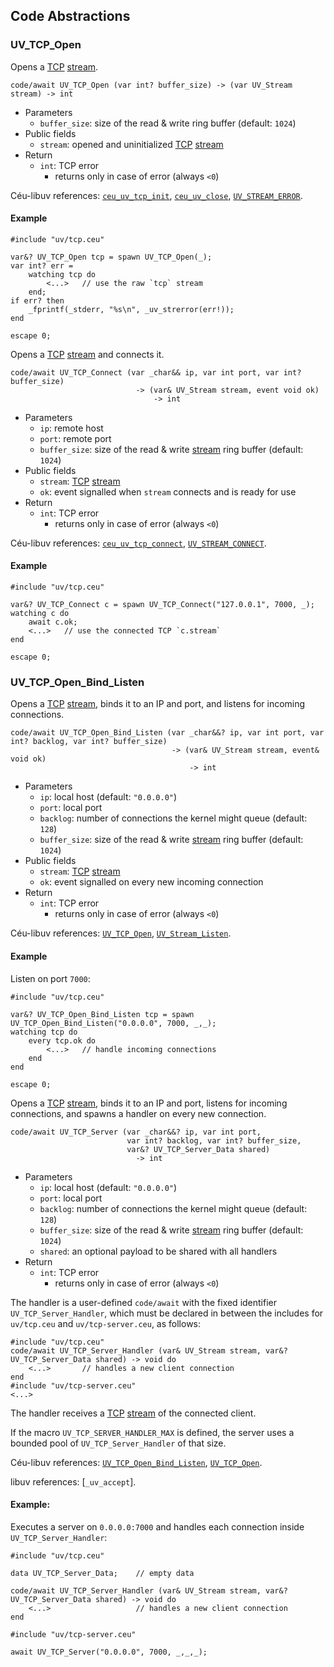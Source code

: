 ## Code Abstractions

<!---------------------------------------------------------------------------->

### UV_TCP_Open

Opens a [TCP](http://docs.libuv.org/en/v1.x/tcp.html#c.uv_tcp_t)
[stream](#uv_stream).

```ceu
code/await UV_TCP_Open (var int? buffer_size) -> (var UV_Stream stream) -> int
```

- Parameters
    - `buffer_size`:    size of the read & write ring buffer (default: `1024`)
- Public fields
    - `stream`:         opened and uninitialized [TCP](http://docs.libuv.org/en/v1.x/tcp.html#c.uv_tcp_t) [stream](#uv_stream)
- Return
    - `int`: TCP error
        - returns only in case of error (always `<0`)

Céu-libuv references:
    [`ceu_uv_tcp_init`](http://docs.libuv.org/en/v1.x/tcp.html#c.uv_tcp_init),
    [`ceu_uv_close`](http://docs.libuv.org/en/v1.x/handle.html#c.uv_close),
    [`UV_STREAM_ERROR`](#uv_stream_error).

#### Example

```ceu
#include "uv/tcp.ceu"

var&? UV_TCP_Open tcp = spawn UV_TCP_Open(_);
var int? err =
    watching tcp do
        <...>   // use the raw `tcp` stream
    end;
if err? then
    _fprintf(_stderr, "%s\n", _uv_strerror(err!));
end

escape 0;
```

<!---------------------------------------------------------------------------->

Opens a [TCP](http://docs.libuv.org/en/v1.x/tcp.html#c.uv_tcp_t)
[stream](#uv_stream) and connects it.

```ceu
code/await UV_TCP_Connect (var _char&& ip, var int port, var int? buffer_size)
                            -> (var& UV_Stream stream, event void ok)
                                -> int
```

- Parameters
    - `ip`:          remote host
    - `port`:        remote port
    - `buffer_size`: size of the read & write [stream](#uv_stream) ring buffer (default: `1024`)
- Public fields
    - `stream`:      [TCP](http://docs.libuv.org/en/v1.x/tcp.html#c.uv_tcp_t) [stream](#uv_stream)
    - `ok`:          event signalled when `stream` connects and is ready for use
- Return
    - `int`: TCP error
        - returns only in case of error (always `<0`)

Céu-libuv references:
    [`ceu_uv_tcp_connect`](http://docs.libuv.org/en/v1.x/tcp.html#c.uv_tcp_connect),
    [`UV_STREAM_CONNECT`](#uv_stream_connnect).

#### Example

```ceu
#include "uv/tcp.ceu"

var&? UV_TCP_Connect c = spawn UV_TCP_Connect("127.0.0.1", 7000, _);
watching c do
    await c.ok;
    <...>   // use the connected TCP `c.stream`
end

escape 0;
```

<!---------------------------------------------------------------------------->

### UV_TCP_Open_Bind_Listen

Opens a [TCP](http://docs.libuv.org/en/v1.x/tcp.html#c.uv_tcp_t)
[stream](#uv_stream), binds it to an IP and port, and listens for incoming
connections.

```ceu
code/await UV_TCP_Open_Bind_Listen (var _char&&? ip, var int port, var int? backlog, var int? buffer_size)
                                    -> (var& UV_Stream stream, event& void ok)
                                        -> int
```

- Parameters
    - `ip`:          local host (default: `"0.0.0.0"`)
    - `port`:        local port
    - `backlog`:     number of connections the kernel might queue (default: `128`)
    - `buffer_size`: size of the read & write [stream](#uv_stream) ring buffer (default: `1024`)
- Public fields
    - `stream`:  [TCP](http://docs.libuv.org/en/v1.x/tcp.html#c.uv_tcp_t) [stream](#uv_stream)
    - `ok`:      event signalled on every new incoming connection
- Return
    - `int`: TCP error
        - returns only in case of error (always `<0`)

Céu-libuv references:
    [`UV_TCP_Open`](#uv_tcp_open),
    [`UV_Stream_Listen`](../stream/#uv_stream_listen).

#### Example

Listen on port `7000`:

```ceu
#include "uv/tcp.ceu"

var&? UV_TCP_Open_Bind_Listen tcp = spawn UV_TCP_Open_Bind_Listen("0.0.0.0", 7000, _,_);
watching tcp do
    every tcp.ok do
        <...>   // handle incoming connections
    end
end

escape 0;
```

<!---------------------------------------------------------------------------->

Opens a [TCP](http://docs.libuv.org/en/v1.x/tcp.html#c.uv_tcp_t)
[stream](#uv_stream), binds it to an IP and port, listens for incoming
connections, and spawns a handler on every new connection.

```ceu
code/await UV_TCP_Server (var _char&&? ip, var int port,
                          var int? backlog, var int? buffer_size,
                          var&? UV_TCP_Server_Data shared)
                            -> int

```

- Parameters
    - `ip`:          local host (default: `"0.0.0.0"`)
    - `port`:        local port
    - `backlog`:     number of connections the kernel might queue (default: `128`)
    - `buffer_size`: size of the read & write [stream](#uv_stream) ring buffer (default: `1024`)
    - `shared`:      an optional payload to be shared with all handlers
- Return
    - `int`: TCP error
        - returns only in case of error (always `<0`)

The handler is a user-defined `code/await` with the fixed identifier
`UV_TCP_Server_Handler`, which must be declared in between the includes for
`uv/tcp.ceu` and `uv/tcp-server.ceu`, as follows:

```ceu
#include "uv/tcp.ceu"
code/await UV_TCP_Server_Handler (var& UV_Stream stream, var&? UV_TCP_Server_Data shared) -> void do
    <...>       // handles a new client connection
end
#include "uv/tcp-server.ceu"
<...>
```

The handler receives a [TCP](http://docs.libuv.org/en/v1.x/tcp.html#c.uv_tcp_t)
[stream](#uv_stream) of the connected client.

If the macro `UV_TCP_SERVER_HANDLER_MAX` is defined, the server uses a bounded
pool of `UV_TCP_Server_Handler` of that size.

Céu-libuv references:
    [`UV_TCP_Open_Bind_Listen`](#uv_tcp_open_bind_listen),
    [`UV_TCP_Open`](#uv_tcp_open).

libuv references:
    [`_uv_accept`].

#### Example:

Executes a server on `0.0.0.0:7000` and handles each connection inside
`UV_TCP_Server_Handler`:

```ceu
#include "uv/tcp.ceu"

data UV_TCP_Server_Data;    // empty data

code/await UV_TCP_Server_Handler (var& UV_Stream stream, var&? UV_TCP_Server_Data shared) -> void do
    <...>                   // handles a new client connection
end

#include "uv/tcp-server.ceu"

await UV_TCP_Server("0.0.0.0", 7000, _,_,_);
```

<!---------------------------------------------------------------------------->
